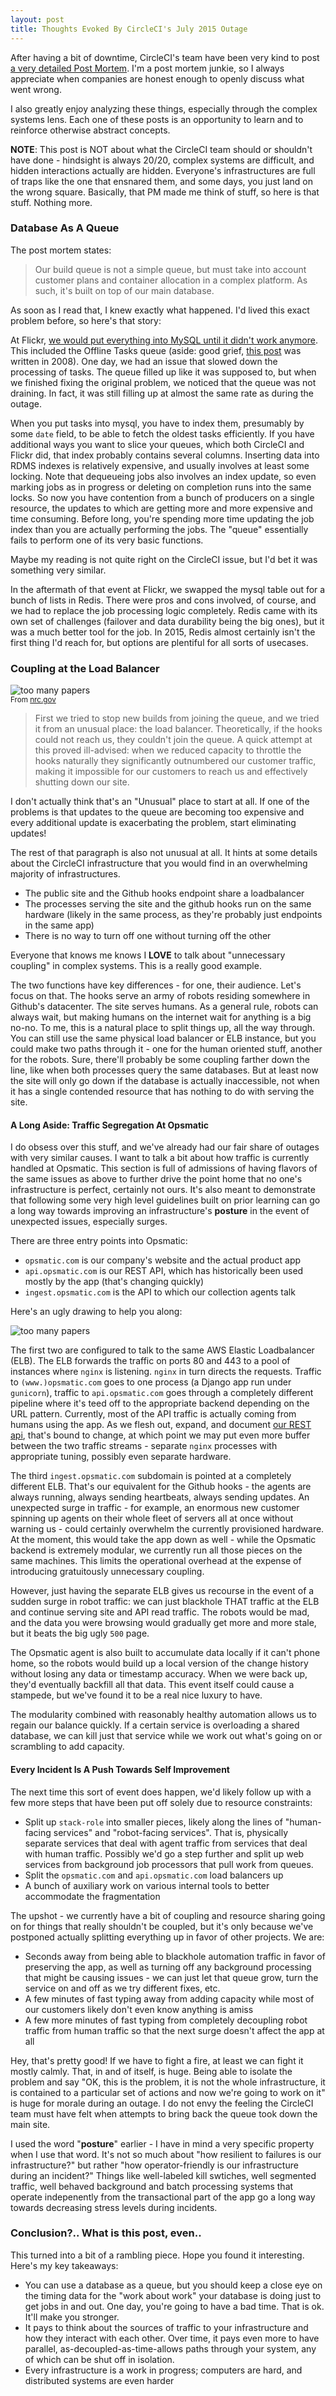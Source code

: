```yaml
---
layout: post
title: Thoughts Evoked By CircleCI's July 2015 Outage
---
```


After having a bit of downtime, CircleCI's team have been very kind to post [a
very detailed Post Mortem](http://status.circleci.com/incidents/hr0mm9xmm3x6).
I'm a post mortem junkie, so I always appreciate when companies are honest
enough to openly discuss what went wrong.

I also greatly enjoy analyzing these things, especially through the complex
systems lens. Each one of these posts is an opportunity to learn and to
reinforce otherwise abstract concepts.

**NOTE**: This post is NOT about what the CircleCI team should or shouldn't
have done - hindsight is always 20/20, complex systems are difficult, and
hidden interactions actually are hidden. Everyone's infrastructures are full of
traps like the one that ensnared them, and some days, you just land on the
wrong square.  Basically, that PM made me think of stuff, so here is that
stuff. Nothing more.

### Database As A Queue

The post mortem states:

> Our build queue is not a simple queue, but must take into account customer
plans and container allocation in a complex platform. As such, it's built on
top of our main database.

As soon as I read that, I knew exactly what happened. I'd lived this exact
problem before, so here's that story:

At Flickr, [we would put everything into MySQL until it didn't work
anymore](http://code.flickr.net/2010/02/08/using-abusing-and-scaling-mysql-at-flickr/).
This included the Offline Tasks queue (aside: good grief, [this
post](http://code.flickr.net/2008/09/26/flickr-engineers-do-it-offline/) was
written in 2008). One day, we had an issue that slowed down the processing of
tasks. The queue filled up like it was supposed to, but when we finished fixing
the original problem, we noticed that the queue was not draining. In fact, it
was still filling up at almost the same rate as during the outage.

When you put tasks into mysql, you have to index them, presumably by some
`date` field, to be able to fetch the oldest tasks efficiently. If you have
additional ways you want to slice your queues, which both CircleCI and Flickr
did, that index probably contains several columns. Inserting data into RDMS indexes
is relatively expensive, and usually involves at least some locking. Note that
dequeueing jobs also involves an index update, so even marking jobs as in
progress or deleting on completion runs into the same locks. So now you have
contention from a bunch of producers on a single resource, the updates to which
are getting more and more expensive and time consuming. Before long, you're
spending more time updating the job index than you are actually performing the
jobs. The "queue" essentially fails to perform one of its very basic functions.

Maybe my reading is not quite right on the CircleCI issue, but I'd bet it
was something very similar.

In the aftermath of that event at Flickr, we swapped the mysql table out for a
bunch of lists in Redis. There were pros and cons involved, of course, and we
had to replace the job processing logic completely. Redis came with its own set
of challenges (failover and data durability being the big ones), but it
was a much better tool for the job. In 2015, Redis almost certainly isn't the
first thing I'd reach for, but options are plentiful for all sorts of usecases.

### Coupling at the Load Balancer

<p class="center">
    <img src="/imgs/posts/circlepm/tmi.gif" alt="too many papers"
    class="constrained"/><br />
    <small>From <a
    href="http://www.nrc.gov/reading-rm/doc-collections/fact-sheets/3mile-isle.html">nrc.gov</a></small>
</p>

> First we tried to stop new builds from joining the queue, and we tried it from
an unusual place: the load balancer. Theoretically, if the hooks could not
reach us, they couldn't join the queue. A quick attempt at this proved
ill-advised: when we reduced capacity to throttle the hooks naturally they
significantly outnumbered our customer traffic, making it impossible for our
customers to reach us and effectively shutting down our site.

I don't actually think that's an "Unusual" place to start at all. If one of the
problems is that updates to the queue are becoming too expensive and every
additional update is exacerbating the problem, start eliminating updates!

The rest of that paragraph is also not unusual at all. It hints at some
details about the CircleCI infrastructure that you would find in an
overwhelming majority of infrastructures.

* The public site and the Github hooks endpoint share a loadbalancer
* The processes serving the site and the github hooks run on the same hardware
(likely in the same process, as they're probably just endpoints in the same
app)
* There is no way to turn off one without turning off the other

Everyone that knows me knows I __LOVE__ to talk about "unnecessary coupling" in
complex systems. This is a really good example.

The two functions have key differences - for one, their audience. Let's focus
on that. The hooks serve an army of robots residing somewhere in Github's
datacenter. The site serves humans. As a general rule, robots can always wait,
but making humans on the internet wait for anything is a big no-no. To me, this
is a natural place to split things up, all the way through. You can still use
the same physical load balancer or ELB instance, but you could make two paths
through it - one for the human oriented stuff, another for the robots. Sure,
there'll probably be some coupling farther down the line, like when both
processes query the same databases. But at least now the site will only go down
if the database is actually inaccessible, not when it has a single contended
resource that has nothing to do with serving the site.

#### A Long Aside: Traffic Segregation At Opsmatic

I do obsess over this stuff, and we've already had our fair share of outages
with very similar causes. I want to talk a bit about how traffic is currently
handled at Opsmatic. This section is full of admissions of having flavors of the
same issues as above to further drive the point home that no one's infrastructure
is perfect, certainly not ours. It's also meant to demonstrate that following
some very high level guidelines built on prior learning can go a long way
towards improving an infrastructure's **posture** in the event of unexpected
issues, especially surges.

There are three entry points into Opsmatic:

* `opsmatic.com` is our company's website and the actual product app
* `api.opsmatic.com` is our REST API, which has historically been used mostly by
the app (that's changing quickly)
* `ingest.opsmatic.com` is the API to which our collection agents talk

Here's an ugly drawing to help you along:

<p class="center">
    <img src="/imgs/posts/circlepm/archdoodle.png" alt="too many papers"
    class="constrained"/><br />
</p>


The first two are configured to talk to the same AWS Elastic Loadbalancer (ELB).
The ELB forwards the traffic on ports 80 and 443 to a pool of
instances where `nginx` is listening. `nginx` in turn directs the requests.
Traffic to `(www.)opsmatic.com` goes to one process (a Django app run under
`gunicorn`), traffic to `api.opsmatic.com` goes through a completely different
pipeline where it's teed off to the appropriate backend depending on the URL
pattern. Currently, most of the API traffic is actually coming from humans
using the app. As we flesh out, expand, and document [our REST
api](https://opsmatic.com/app/docs/rest-api), that's bound to change, at which
point we may put even more buffer between the two traffic streams - separate
`nginx` processes with appropriate tuning, possibly even separate hardware.

The third `ingest.opsmatic.com` subdomain is pointed at a completely different
ELB. That's our equivalent for the Github hooks - the agents are always
running, always sending heartbeats, always sending updates. An unexpected surge
in traffic - for example, an enormous new customer spinning up agents on their
whole fleet of servers all at once without warning us - could certainly
overwhelm the currently provisioned hardware. At the moment, this would take
the app down as well - while the Opsmatic backend is extremely modular, we
currently run all those pieces on the same machines. This limits the operational
overhead at the expense of introducing gratuitously unnecessary coupling.

However, just having the separate ELB gives us recourse in the event of a sudden
surge in robot traffic: we can just blackhole THAT traffic at the ELB and
continue serving site and API read traffic. The robots would be mad, and the
data you were browsing would gradually get more and more stale, but it
beats the big ugly `500` page.

The Opsmatic agent is also built to accumulate data locally if it can't
phone home, so the robots would build up a local version of the change history
without losing any data or timestamp accuracy. When we were back up, they'd
eventually backfill all that data. This event itself could cause a stampede,
but we've found it to be a real nice luxury to have.

The modularity combined with reasonably healthy automation allows us to regain
our balance quickly. If a certain service is overloading a shared database, we
can kill just that service while we work out what's going on or scrambling to
add capacity. 

#### Every Incident Is A Push Towards Self Improvement

The next time this sort of event does happen, we'd likely follow up with a few
more steps that have been put off solely due to resource constraints:

* Split up `stack-role` into smaller pieces, likely along the lines of
"human-facing services" and "robot-facing services". That is, physically
separate services that deal with agent traffic from services that deal with
human traffic. Possibly we'd go a step further and split up web services from
background job processors that pull work from queues.
* Split the `opsmatic.com` and `api.opsmatic.com` load balancers up 
* A bunch of auxiliary work on various internal tools to better
accommodate the fragmentation

The upshot - we currently have a bit of coupling and resource sharing
going on for things that really shouldn't be coupled, but it's only because
we've postponed actually splitting everything up in favor of other projects. We
are:

* Seconds away from being able to blackhole automation traffic in favor of
preserving the app, as well as turning off any background processing that might
be causing issues - we can just let that queue grow, turn the service on and off
as we try different fixes, etc.
* A few minutes of fast typing away from adding capacity while most of our
customers likely don't even know anything is amiss
* A few more minutes of fast typing from completely decoupling robot traffic
from human traffic so that the next surge doesn't affect the app at all

Hey, that's pretty good! If we have to fight a fire, at least we can fight it
mostly calmly. That, in and of itself, is huge. Being able to isolate the
problem and say "OK, this is the problem, it is not the whole infrastructure, it
is contained to a particular set of actions and now we're going to work on it"
is huge for morale during an outage. I do not envy the feeling  the CircleCI
team must have felt when attempts to bring back the queue took down the main
site. 

I used the word "**posture**" earlier - I have in mind a very specific property
when I use that word. It's not so much about "how resilient to failures is our
infrastructure?" but rather "how operator-friendly is our infrastructure during
an incident?" Things like well-labeled kill swtiches, well segmented traffic, well
behaved background and batch processing systems that operate indepenently from
the transactional part of the app go a long way towards decreasing stress levels
during incidents.

### Conclusion?.. What is this post, even..

This turned into a bit of a rambling piece. Hope you found it interesting.
Here's my key takeaways:

* You can use a database as a queue, but you should keep a close eye on the
timing data for the "work about work" your database is doing just to get jobs
in and out. One day, you're going to have a bad time. That is ok. It'll make
you stronger.
* It pays to think about the sources of traffic to your infrastructure and how
they interact with each other. Over time, it pays even more to have parallel,
as-decoupled-as-time-allows paths through your system, any of which can be shut
off in isolation.
* Every infrastructure is a work in progress; computers are hard, and
distributed systems are even harder
